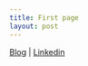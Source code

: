 ```yaml
---
title: First page
layout: post
---
```

[Blog](https://aprepo.github.io/dev-blog/) | [Linkedin](https://www.linkedin.com/in/aprepo/)

